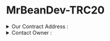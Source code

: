# MrBeanDev-TRC20

<details>
<summary>Our Contract Address :</summary>
<br>
<code>TBykWdyr299udVX3hc7LAKNmeaWXTNyXGf</code>
</details>

<details>
<summary>Contact Owner :</summary>
<br>
  Telegram : <a href="https://t.me/mrbeandev">@mrbeandev</a>
</details>
